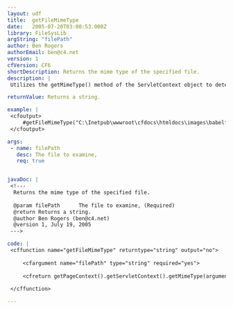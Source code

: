 ```yaml
---
layout: udf
title:  getFileMimeType
date:   2005-07-20T03:00:53.000Z
library: FileSysLib
argString: "filePath"
author: Ben Rogers
authorEmail: ben@c4.net
version: 1
cfVersion: CF6
shortDescription: Returns the mime type of the specified file.
description: |
 Utilizes the getMimeType() method of the ServletContext object to determine the mime type of the specified file. Returns an empty string if the mime type of the file is unknown. The function takes one argument, the physical file path of the file.

returnValue: Returns a string.

example: |
 <cfoutput>
     #getFileMimeType("C:\Inetpub\wwwroot\cfdocs\htmldocs\images\babelfi2.jpg")#
 </cfoutput>

args:
 - name: filePath
   desc: The file to examine,
   req: true


javaDoc: |
 <!---
  Returns the mime type of the specified file.
  
  @param filePath      The file to examine, (Required)
  @return Returns a string. 
  @author Ben Rogers (ben@c4.net) 
  @version 1, July 19, 2005 
 --->

code: |
 <cffunction name="getFileMimeType" returntype="string" output="no">
     
     <cfargument name="filePath" type="string" required="yes">
     
     <cfreturn getPageContext().getServletContext().getMimeType(arguments.filePath)>
     
 </cffunction>

---
```


